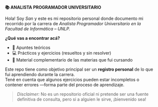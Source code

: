 **📚 ANALISTA PROGRAMADOR UNIVERSITARIO**

Hola! Soy *San* y este es mi repositorio personal donde documento mi recorrido por la carrera de *Analista Programador Universitario en la Facultad de Informática – UNLP.*

**¿Qué vas a encontrar acá?**
- 📝 Apuntes teóricos  
- 💻 Prácticos y ejercicios (resueltos y sin resolver)  
- 📂 Material complementario de las materias que fui cursando  

Este repo tiene como objetivo principal ser un **registro personal** de lo que fui aprendiendo durante la carrera.  
Tené en cuenta que algunos ejercicios pueden estar incompletos o contener errores —forma parte del proceso de aprendizaje.

> *Disclaimer:* No es un repositorio oficial ni pretende ser una fuente definitiva de consulta, pero si a alguien le sirve, ¡bienvenido sea!
